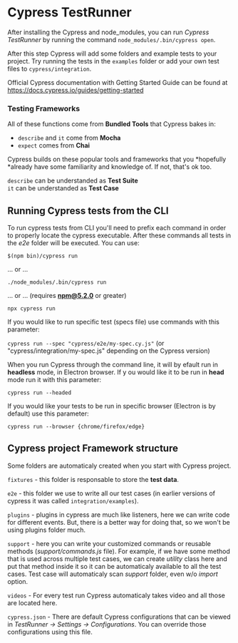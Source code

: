 # Cypress TestRunner

After installing the Cypress and node_modules, you can run *Cypress TestRunner* by running the command ```node_modules/.bin/cypress open```. <br/>

After this step Cypress will add some folders and example tests to your project. Try running the tests in the ```examples``` folder or add your own test files to ```cypress/integration```.<br/>

Official Cypress documentation with Getting Started Guide can be found at https://docs.cypress.io/guides/getting-started

### Testing Frameworks 
All of these functions come from **Bundled Tools** that Cypress bakes in:
  * ```describe``` and ```it``` come from **Mocha**
  * ```expect``` comes from **Chai**

Cypress builds on these popular tools and frameworks that you *hopefully *already have some familiarity and knowledge of. If not, that's ok too.<br/>

```describe``` can be understanded as **Test Suite**<br/>
```it``` can be understanded as **Test Case**

## Running Cypress tests from the CLI

To run cypress tests from CLI you'll need to prefix each command in order to properly locate the cypress executable. After these commands all tests in the *e2e* folder will be executed. You can use:<br/>

```$(npm bin)/cypress run``` <br/>

... or ... <br/>

```./node_modules/.bin/cypress run```<br/>

... or ... (requires **npm@5.2.0** or greater)<br/>

```npx cypress run``` <br/>

If you would like to run specific test (specs file) use commands with this parameter:<br/>

```cypress run --spec "cypress/e2e/my-spec.cy.js"``` (or "cypress/integration/my-spec.js" depending on the Cypress version)

When you run Cypress through the command line, it will by efault run in **headless** mode, in Electron browser. If y ou would like it to be run in **head** mode run it with this parameter: <br/>

```cypress run --headed``` <br/>

If you would like your tests to be run in specific browser (Electron is by default) use this parameter:<br/>

```cypress run --browser {chrome/firefox/edge}``` 


## Cypress project Framework structure

Some folders are automaticaly created when you start with Cypress project.  <br/>

```fixtures``` - this folder is responsable to store the **test data**. <br/>

```e2e``` - this folder we use to write all our test cases (in earlier versions of cypress it was called ```integration/examples```).<br/>

```plugins``` - plugins in cypress are much like listeners, here we can write code for different events. But, there is a better way for doing that, so we won't be using plugins folder much. <br/>

```support``` - here you can write your customized commands or reusable methods (*support/commands.js* file). For example, if we have some method that is used across multiple test cases, we can create *utility* class here and put that method inside it so it can be automaticaly available to all the test cases. Test case will automaticaly scan *support* folder, even w/o *import* option. <br/>

```videos``` - For every test run Cypress automaticaly takes video and all those are located here. 

```cypress.json``` - There are default Cypress configurations that can be viewed in *TestRunner -> Settings -> Configurations*. You can override those configurations using this file.